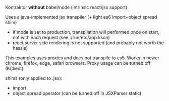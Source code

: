 Kontraktor **without** babel/node (intrinsic react/jsx support) 

Uses a java-implemented jsx transpiler (+ light es6 import+object spread shim)

* if mode is set to production, transpilation will performed once on start, not with each request 
(see ./run/etc/app.kson)
* react server side rendering is not supported (and probably not worth the hassle)

This examples uses proxies and does not transpile to es5. 
Works in newer chrome, firefox, edge, safari browsers.
Proxy usage can be turned off (KClient).

shims (only applied to .jsx):
* import
* object spread operator (can be turned off in JSXParser static)